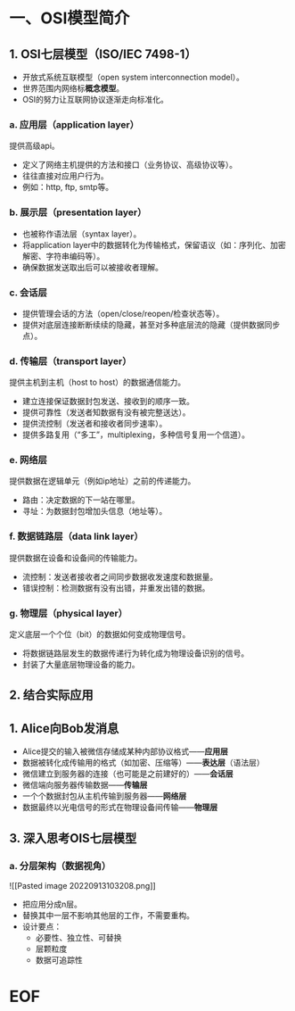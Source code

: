 # 一、OSI模型简介

## 1. OSI七层模型（ISO/IEC 7498-1）

- 开放式系统互联模型（open system interconnection model）。
- 世界范围内网络标**概念模型**。
- OSI的努力让互联网协议逐渐走向标准化。

### a. 应用层（application layer）
提供高级api。
- 定义了网络主机提供的方法和接口（业务协议、高级协议等）。
- 往往直接对应用户行为。
- 例如：http, ftp, smtp等。

### b. 展示层（presentation layer）
- 也被称作语法层（syntax layer）。
- 将application layer中的数据转化为传输格式，保留语议（如：序列化、加密解密、字符串编码等）。
- 确保数据发送取出后可以被接收者理解。

### c. 会话层
- 提供管理会话的方法（open/close/reopen/检查状态等）。
- 提供对底层连接断断续续的隐藏，甚至对多种底层流的隐藏（提供数据同步点）。

### d. 传输层（transport layer）
提供主机到主机（host to host）的数据通信能力。
- 建立连接保证数据封包发送、接收到的顺序一致。
- 提供可靠性（发送者知数据有没有被完整送达）。
- 提供流控制（发送者和接收者同步速率）。
- 提供多路复用（“多工”，multiplexing，多种信号复用一个信道）。

### e. 网络层
提供数据在逻辑单元（例如ip地址）之前的传递能力。
- 路由：决定数据的下一站在哪里。
- 寻址：为数据封包增加头信息（地址等）。

### f. 数据链路层（data link layer）
提供数据在设备和设备间的传输能力。
- 流控制：发送者接收者之间同步数据收发速度和数据量。
- 错误控制：检测数据有没有出错，并重发出错的数据。

### g. 物理层（physical layer）
定义底层一个个位（bit）的数据如何变成物理信号。
- 将数据链路层发生的数据传递行为转化成为物理设备识别的信号。
- 封装了大量底层物理设备的能力。


## 2. 结合实际应用

## 1. Alice向Bob发消息
- Alice提交的输入被微信存储成某种内部协议格式——**应用层**
- 数据被转化成传输用的格式（如加密、压缩等）——**表达层**（语法层）
- 微信建立到服务器的连接（也可能是之前建好的）——**会话层**
- 微信端向服务器传输数据——**传输层**
- 一个个数据封包从主机传输到服务器——**网络层**
- 数据最终以光电信号的形式在物理设备间传输——**物理层**


## 3. 深入思考OIS七层模型

### a. 分层架构（数据视角）
![[Pasted image 20220913103208.png]]

- 把应用分成n层。
- 替换其中一层不影响其他层的工作，不需要重构。
- 设计要点：
	- 必要性、独立性、可替换
	- 层颗粒度
	- 数据可追踪性



# EOF











